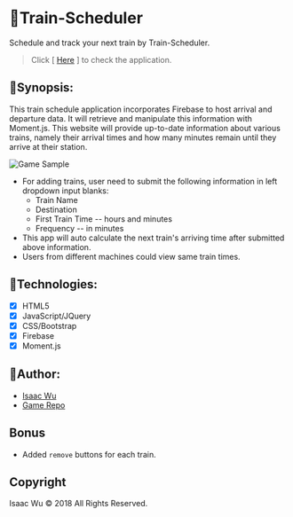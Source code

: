 # :train:Train-Scheduler
Schedule and track your next train by Train-Scheduler.

> Click [ [Here](https://squall2046.github.io/Train-Scheduler/) ] to check the application.

## :construction:Synopsis:
This train schedule application incorporates Firebase to host arrival and departure data. It will retrieve and manipulate this information with Moment.js. This website will provide up-to-date information about various trains, namely their arrival times and how many minutes remain until they arrive at their station.

![Game Sample](/assets/images/readme-train.gif)

  * For adding trains, user need to submit the following information in left dropdown input blanks:
    * Train Name
    * Destination
    * First Train Time -- hours and minutes
    * Frequency -- in minutes
  * This app will auto calculate the next train's arriving time after submitted above information.
  * Users from different machines could view same train times.

## :construction:Technologies:
- [x] HTML5
- [x] JavaScript/JQuery
- [x] CSS/Bootstrap
- [x] Firebase
- [x] Moment.js

## :construction:Author:
* [Isaac Wu](https://github.com/squall2046)
* [Game Repo](https://github.com/squall2046/Train-Scheduler)


## Bonus
* Added `remove` buttons for each train.

## Copyright
Isaac Wu © 2018 All Rights Reserved.
